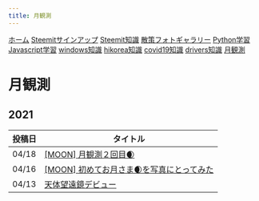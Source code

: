 ```yaml
---
title: 月観測
---
```


[ホーム](../) [Steemitサインアップ](./steemitsignup.html) [Steemit知識](./steemittips.html) [散策フォトギャラリー](./photogarally.html) [Python学習](./python.html) [Javascript学習](./javascript.html) [windows知識](./windowstips.html) [hikorea知識](./hikorea.html) [covid19知識](./covid19tips.html) [drivers知識](./driverslicense.html) [月観測](./moon.html)

# 月観測

## 2021

|投稿日|タイトル|
|--|---|
|04/18|[[MOON] 月観測２回目🌒](https://steemit.com/hive-161179/@yasu/2dbqwd-moon)|
|04/16|[[MOON] 初めてお月さま🌒を写真にとってみた](https://steemit.com/hive-161179/@yasu/moon)|
|04/13|[天体望遠鏡デビュー](https://steemit.com/hive-161179/@yasu/3hksud)|
